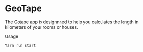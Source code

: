 # GeoTape

The Gotape app is designnned to help you calculates the length in kilometers of your rooms or houses.

Usage
```
Yarn run start

